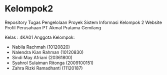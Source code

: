 # Kelompok2
Repository Tugas Pengelolaan Proyek Sistem Informasi Kelompok 2 
Website Profil Perusahaan PT Akmal Pratama Gemilang

Kelas : 4KA01
Anggota Kelompok:
- Nabila Rachmah (10120820)
- Nalendra Kian Rahman (10120830)
- Sindi May Afriani (20361800)
- Syahrol Sulaiman Ritonga (2009100151)
- Zahra Rizki Ramadhanti (11120187) 
